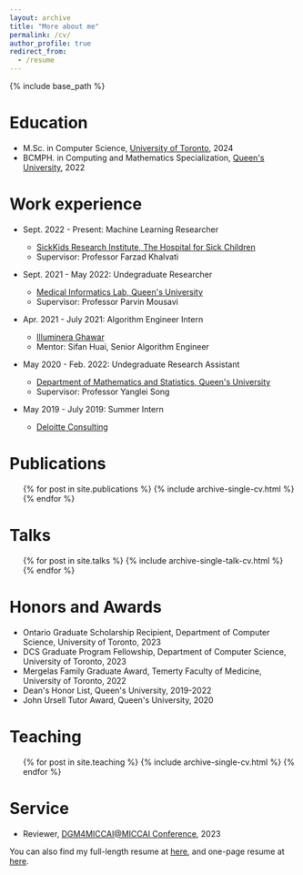 ```yaml
---
layout: archive
title: "More about me"
permalink: /cv/
author_profile: true
redirect_from:
  - /resume
---
```


{% include base_path %}

Education
======
* M.Sc. in Computer Science, [University of Toronto](https://www.utoronto.ca/), 2024
* BCMPH. in Computing and Mathematics Specialization, [Queen's University](https://www.queensu.ca/), 2022

Work experience
======
* Sept. 2022 - Present: Machine Learning Researcher
  * [SickKids Research Institute, The Hospital for Sick Children](https://www.sickkids.ca/en/research/about-research-institute/)
  * Supervisor: Professor Farzad Khalvati

* Sept. 2021 - May 2022: Undegraduate Researcher
  * [Medical Informatics Lab, Queen's University](https://medi.cs.queensu.ca/)
  * Supervisor: Professor Parvin Mousavi

* Apr. 2021 - July 2021: Algorithm Engineer Intern
  * [Illuminera Ghawar](http://www.ghawar.cn/)
  * Mentor: Sifan Huai, Senior Algorithm Engineer

* May 2020 - Feb. 2022: Undegraduate Research Assistant
  * [Department of Mathematics and Statistics, Queen's University](https://www.queensu.ca/mathstat/)
  * Supervisor: Professor Yanglei Song

* May 2019 - July 2019: Summer Intern
  * [Deloitte Consulting](https://www2.deloitte.com/cn/en/pages/technology/solutions/technology-services.html)


Publications
======
  <ul>{% for post in site.publications %}
    {% include archive-single-cv.html %}
  {% endfor %}</ul>
  
Talks
======
  <ul>{% for post in site.talks %}
    {% include archive-single-talk-cv.html %}
  {% endfor %}</ul>

Honors and Awards
======
* Ontario Graduate Scholarship Recipient, Department of Computer Science, University of Toronto, 2023
* DCS Graduate Program Fellowship, Department of Computer Science, University of Toronto, 2023
* Mergelas Family Graduate Award, Temerty Faculty of Medicine, University of Toronto, 2022
* Dean's Honor List, Queen's University, 2019-2022
* John Ursell Tutor Award, Queen's University, 2020

Teaching
======
  <ul>{% for post in site.teaching %}
    {% include archive-single-cv.html %}
  {% endfor %}</ul>
  
Service
======
* Reviewer, [DGM4MICCAI@MICCAI Conference](https://dgm4miccai.github.io/#overview), 2023

You can also find my full-length resume at [here](http://simonZhou86.github.io/files/Meng_Zhou_Resume_Research.pdf), and one-page resume at [here](http://simonZhou86.github.io/files/Meng_Zhou_Resume_onepage.pdf).